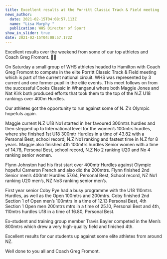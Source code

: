 ```yaml
---
title: Excellent results at the Porritt Classic Track & Field meeting
news_author:
  date: 2021-02-15T04:08:57.113Z
  name: "Lisa Murphy "
  publication: WHS Director of Sport
show_in_slider: true
date: 2021-02-15T04:08:57.172Z
---
```

Excellent results over the weekend from some of our top athletes and Coach Greg Fromont. 💛💚  

On Saturday a small group of WHS athletes headed to Hamilton with Coach Greg Fromont to compete in the elite Porritt Classic Track & Field meeting which is part of the current national circuit. WHS was represented by 3 current and one former pupil in the elite events.
This meet follows on from the successful Cooks Classic in Whanganui where both Maggie Jones and Nat Kirk both produced efforts that took them to the top of the N.Z U18 rankings over 400m Hurdles.  

Our athletes got the opportunity to run against some of N. Z’s Olympic hopefuls again.  

Maggie current N.Z U18 No1 started in her favoured 300mtrs hurdles and then stepped up to International level for the women’s 100mtrs hurdles, where she finished 1st U18 300mtr Hurdles in a time of 43.82 with a Personal Best, school record, N.Z No1 ranking and fastest time in N.Z for 8 years. Maggie also finished 4th 100mtrs hurdles Senior women with a time of 14.78, Personal Best, school record, N.Z No 2 ranking U20 and No 4 ranking senior women.  

Flynn Johnston had his first start over 400mtr Hurdles against Olympic hopeful Cameron French and also did the 200mtrs. Flynn finished 2nd Senior men’s 400mtr Hurdles 57.64, Personal Best, School record, NZ No1 ranking U20 men’s, NZ No3 ranking senior men’s.  

First year senior Coby Pye had a busy programme with the U18 110mtrs Hurdles, as well as the Open 100mtrs and 200mtrs. Coby finished 2nd Section 1 of Open men’s 100mtrs in a time of 12.13 Personal Best, 4th Section 1 Open men 200mtrs mtrs  in a time of 25.10, Personal Best and 4th, 110mtrs hurdles U18 in a time of 16.80, Personal Best.  

Ex-student and training group member Travis Bayler competed in the Men’s 800mtrs which drew a very high-quality field and finished 4th.  

Excellent results for our students up against some elite athletes from around NZ.  

Well done to you all and Coach Greg Fromont.